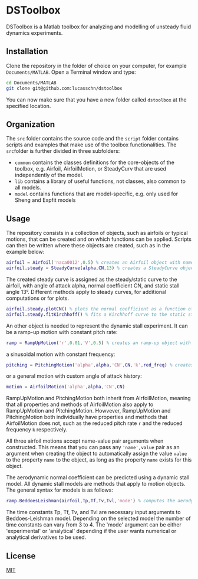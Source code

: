# DSToolbox

DSToolbox is a Matlab toolbox for analyzing and modelling of unsteady fluid dynamics experiments.

## Installation

Clone the repository in the folder of choice on your computer, for example `Documents/MATLAB`. Open a Terminal window and type:

```bash
cd Documents/MATLAB
git clone git@github.com:lucasschn/dstoolbox
```
You can now make sure that you have a new folder called `dstoolbox` at the specified location. 

## Organization 

The `src` folder contains the source code and the `script` folder contains scripts and examples that make use of the toolbox functionalities. The `src`folder is further divided in three subfolders: 
- `common` contains the classes definitions for the core-objects of the toolbox, e.g. Airfoil, AirfoilMotion, or SteadyCurv that are used independently of the model. 
- `lib` contains a library of useful functions, not classes, also common to all models.
- `model` contains functions that are model-specific, e.g. only used for Sheng and Expfit models


## Usage

The repository consists in a collection of objects, such as airfoils or typical motions, that can be created and on which functions can be applied. Scripts can then be written where these objects are created, such as in the example below: 

```matlab
airfoil = Airfoil('naca0012',0.5) % creates an Airfoil object with name naca0012 and 0.5m chord length
airfoil.steady = SteadyCurve(alpha,CN,13) % creates a SteadyCurve object
```
The created steady curve is assigned as the steady/static curve to the airfoil, with angle of attack alpha, normal coefficient CN, and static stall angle 13°. Different methods apply to steady curves, for additional computations or for plots. 

```matlab
airfoil.steady.plotCN() % plots the normal coefficient as a function of the AoA
airfoil.steady.fitKirchhoff() % fits a Kirchhoff curve to the static stall curve
```

An other object is needed to represent the dynamic stall experiment. It can be a ramp-up motion with constant pitch rate: 

```matlab
ramp = RampUpMotion('r',0.01,'V',0.5) % creates an ramp-up object with reduced pitch rate 0.01 and incoming flow velocity 0.5m/s.
```

a sinusoidal motion with constant frequency:
```matlab
pitching = PitchingMotion('alpha',alpha,'CN',CN,'k',red_freq) % creates a pitching motion object with angle of attack vector alpha, normal coefficient CN and reduced frequency red_freq.
```

or a general motion with custom angle of attack history:

```matlab
motion = AirfoilMotion('alpha',alpha,'CN',CN)
```
RampUpMotion and PitchingMotion both inherit from AirfoilMotion, meaning that all properties and methods of AirfoilMotion also apply to RampUpMotion and PitchingMotion. Howvever, RampUpMotion and PitchingMotion both individually have properties and methods that AirfoilMotion does not, such as the reduced pitch rate `r` and the reduced frequency `k` respectively. 

All three airfoil motions accept name-value pair arguments when constructed. This means that you can pass any `'name',value` pair as an argument when creating the object to automatically assign the value `value` to the property `name` to the object, as long as the property `name` exists for this object. 

The aerodynamic normal coefficient can be predicted using a dynamic stall model. All dynamic stall models are methods that apply to motion objects. The general syntax for models is as follows: 

```matlab
ramp.BeddoesLeishman(airfoil,Tp,Tf,Tv,Tvl,'mode') % computes the aerodynamic loading experienced by an airfoil object describing the motion described by ramp
```
The time constants Tp, Tf, Tv, and Tvl are necessary input arguments to Beddoes-Leishman model. Depending on the selected model the number of time constants can vary from 3 to 4. The 'mode' argument can be either 'experimental' or 'analytical' depending if the user wants numerical or analytical derivatives to be used. 

## License
[MIT](https://choosealicense.com/licenses/mit/)
